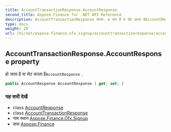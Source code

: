 ```yaml
---
title: AccountTransactionResponse.AccountResponse
second_title: Aspose.Finance for .NET API Reference
description: AccountTransactionResponse संपत्त. ह जत है य सेट करत हैAccountResponse .
type: docs
weight: 20
url: /hi/net/aspose.finance.ofx.signup/accounttransactionresponse/accountresponse/
---
```

## AccountTransactionResponse.AccountResponse property

हो जाता है या सेट करता है`AccountResponse` .

```csharp
public AccountResponse AccountResponse { get; set; }
```

### यह सभी देखें

* class [AccountResponse](../../accountresponse/)
* class [AccountTransactionResponse](../)
* नाम स्थान [Aspose.Finance.Ofx.Signup](../../accounttransactionresponse/)
* सभा [Aspose.Finance](../../../)


